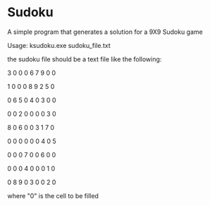 Sudoku
======

A simple program that generates a solution for a 9X9 Sudoku game

Usage: ksudoku.exe sudoku_file.txt

the sudoku file should be a text file like the following:


3 0 0 0 6 7 9 0 0

1 0 0 0 8 9 2 5 0

0 6 5 0 4 0 3 0 0

0 0 2 0 0 0 0 3 0

8 0 6 0 0 3 1 7 0

0 0 0 0 0 0 4 0 5

0 0 0 7 0 0 6 0 0

0 0 0 4 0 0 0 1 0

0 8 9 0 3 0 0 2 0


where "0" is the cell to be filled


